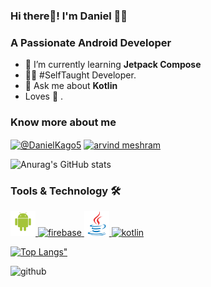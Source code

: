 ### Hi there👋! I'm Daniel 🙋‍♂️ #

### A Passionate Android Developer

- 🌱 I’m currently learning **Jetpack Compose**
- 👨‍💻 #SelfTaught Developer.
- 💬 Ask me about **Kotlin**
- Loves 🎵 .


### Know more about me

<a href="https://twitter.com/@DanielKago5" target="blank"><img align="center" src="https://raw.githubusercontent.com/rahuldkjain/github-profile-readme-generator/master/src/images/icons/Social/twitter.svg" alt="@DanielKago5" height="30" width="40" /></a>
<a href="https://linkedin.com/in/linkedin.com/in/daniel-kago-16a57018a" target="blank"><img align="center" src="https://raw.githubusercontent.com/rahuldkjain/github-profile-readme-generator/master/src/images/icons/Social/linked-in-alt.svg" alt="arvind meshram" height="30" width="40" /></a>
</p>



![Anurag's GitHub stats](https://github-readme-stats.vercel.app/api?username=Dannyk-kago&show_icons=true&theme=radical)

### Tools & Technology 🛠

<p align="left"> <a href="https://developer.android.com" target="_blank"> <img src="https://raw.githubusercontent.com/devicons/devicon/master/icons/android/android-original-wordmark.svg" alt="android" width="40" height="40"/> </a>  <a href="https://firebase.google.com/" target="_blank"> <img src="https://www.vectorlogo.zone/logos/firebase/firebase-icon.svg" alt="firebase" width="40" height="40"/> </a> <a href="https://www.java.com" target="_blank"> <img src="https://raw.githubusercontent.com/devicons/devicon/master/icons/java/java-original.svg" alt="java" width="40" height="40"/> </a> <a href="https://kotlinlang.org" target="_blank"> <img src="https://www.vectorlogo.zone/logos/kotlinlang/kotlinlang-icon.svg" alt="kotlin" width="40" height="40"/> </p>

[![Top Langs"](https://github-readme-stats.vercel.app/api/top-langs/?username=Dannyk-kago&layout=compact)](https://github.com/anuraghazra/github-readme-stats)
  
 ![github](https://img.shields.io/github/followers/Dannyk-kago?style=plastic)
               
               
<!-----contribution graph---------->
<!--<img width="90%" src="https://activity-graph.herokuapp.com/graph?username=Dannyk-kago&theme=xcode" />--->


<!--<img height="350" src="https://user-images.githubusercontent.com/101717447/161377909-e2f086a3-7c35-49de-a7f3-a39c0008aa6b.jpg"/>
<h3><a href= "https://kimaridaniel.netlify.app"> View Portfolio >  <a/></h3>--->





<!----### Hi there👋! I'm Daniel 🙋‍♂️ 
### A Passionate Android Developer

<p align="left"> <img src="https://komarev.com/ghpvc/?username=Dannyk-kago&label=Profile%20views&color=0e75b6&style=flat" alt="Dannyk-kago" /> </p>

- 🌱 I’m currently learning **Jetpack Compose**
- 👨‍💻 #SelfTaught Developer.
- 💬 Ask me about **Kotlin**
- Loves 🎵 and 🎞 .

### Know more about me
<a href="https://twitter.com/@DanielKago5" target="blank"><img align="center" src="https://raw.githubusercontent.com/rahuldkjain/github-profile-readme-generator/master/src/images/icons/Social/twitter.svg" alt="@DanielKago5" height="30" width="40" /></a>
<a href="https://linkedin.com/in/linkedin.com/in/daniel-kago-16a57018a" target="blank"><img align="center" src="https://raw.githubusercontent.com/rahuldkjain/github-profile-readme-generator/master/src/images/icons/Social/linked-in-alt.svg" alt="arvind meshram" height="30" width="40" /></a>
</p>

### Tools & Technology 🛠

<p align="left"> <a href="https://developer.android.com" target="_blank"> <img src="https://raw.githubusercontent.com/devicons/devicon/master/icons/android/android-original-wordmark.svg" alt="android" width="40" height="40"/> </a> <a href="https://dart.dev" target="_blank"> <img src="https://www.vectorlogo.zone/logos/dartlang/dartlang-icon.svg" alt="dart" width="40" height="40"/> </a> <a href="https://firebase.google.com/" target="_blank"> <img src="https://www.vectorlogo.zone/logos/firebase/firebase-icon.svg" alt="firebase" width="40" height="40"/> </a> <a href="https://flutter.dev" target="_blank"> <img src="https://www.vectorlogo.zone/logos/flutterio/flutterio-icon.svg" alt="flutter" width="40" height="40"/> </a> <a href="https://www.java.com" target="_blank"> <img src="https://raw.githubusercontent.com/devicons/devicon/master/icons/java/java-original.svg" alt="java" width="40" height="40"/> </a> <a href="https://kotlinlang.org" target="_blank"> <img src="https://www.vectorlogo.zone/logos/kotlinlang/kotlinlang-icon.svg" alt="kotlin" width="40" height="40"/> </p>

<p><img align="bottom" src="https://github-readme-stats.vercel.app/api/top-langs?username=Dannyk-kago&show_icons=true&locale=en&layout=compact" alt="Dannyk-kago" /></p>

### 📊 My Github Stats
<p>&nbsp;<img align="left" src="https://github-readme-stats.vercel.app/api?username=Dannyk-kago&show_icons=true&locale=en" alt="Dannyk-kago"/> </p>--->

